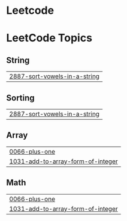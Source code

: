 # Leetcode
<!---LeetCode Topics Start-->
# LeetCode Topics
## String
|  |
| ------- |
| [2887-sort-vowels-in-a-string](https://github.com/dancyamanikandan/Leetcode/tree/master/2887-sort-vowels-in-a-string) |
## Sorting
|  |
| ------- |
| [2887-sort-vowels-in-a-string](https://github.com/dancyamanikandan/Leetcode/tree/master/2887-sort-vowels-in-a-string) |
## Array
|  |
| ------- |
| [0066-plus-one](https://github.com/dancyamanikandan/Leetcode/tree/master/0066-plus-one) |
| [1031-add-to-array-form-of-integer](https://github.com/dancyamanikandan/Leetcode/tree/master/1031-add-to-array-form-of-integer) |
## Math
|  |
| ------- |
| [0066-plus-one](https://github.com/dancyamanikandan/Leetcode/tree/master/0066-plus-one) |
| [1031-add-to-array-form-of-integer](https://github.com/dancyamanikandan/Leetcode/tree/master/1031-add-to-array-form-of-integer) |
<!---LeetCode Topics End-->